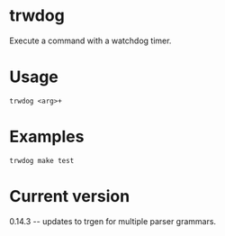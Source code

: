 # trwdog

Execute a command with a watchdog timer.

# Usage

    trwdog <arg>+

# Examples

    trwdog make test

# Current version

0.14.3 -- updates to trgen for multiple parser grammars.
